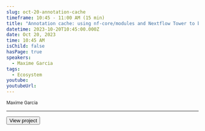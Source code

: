```yaml
---
slug: oct-20-annotation-cache
timeframe: 10:45 - 11:00 AM (15 min)
title: "Annotation cache: using nf-core/modules and Nextflow Tower to build an AWS open data resource"
datetime: 2023-10-20T10:45:00.000Z
date: Oct 20, 2023
time: 10:45 AM
isChild: false
hasPage: true
speakers:
  - Maxime Garcia
tags:
  - Ecosystem
youtube: 
youtubeUrl: 
---
```

<div className="mb-4">
  <small className="typo-small">
    Maxime Garcia
  </small>
</div>

<hr className="border-t border-gray-50 mb-4 opacity-20" />

<div>
  <Button to="https://github.com/annotation-cache" variant="secondary" size="md" arrow>
    View project
  </Button>
</div>
